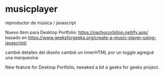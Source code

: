 # musicplayer
reproductor de música / javascript

Nuevo ítem para Desktop Portfolio: https://nachocorbillon.netlify.app/
basado en https://www.geeksforgeeks.org/create-a-music-player-using-javascript/

cambié detalles del diseño
cambié un innerHTML por un toggle
agregué una marquesina

New feature for Desktop Portfolio, tweaked a bit a geeks for geeks project.
